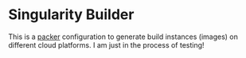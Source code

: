 # Singularity Builder
This is a [packer](https://www.packer.io/docs/command-line/build.html) configuration to generate build instances (images) on different cloud platforms. I am just in the process of testing!

